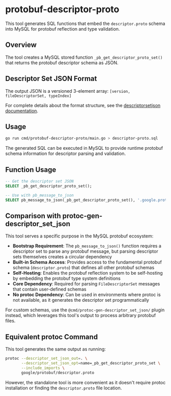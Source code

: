 # protobuf-descriptor-proto

This tool generates SQL functions that embed the `descriptor.proto` schema into MySQL for protobuf reflection and type validation.

## Overview

The tool creates a MySQL stored function `_pb_get_descriptor_proto_set()` that returns the protobuf descriptor schema as JSON.

## Descriptor Set JSON Format

The output JSON is a versioned 3-element array: `[version, fileDescriptorSet, typeIndex]`

For complete details about the format structure, see the [descriptorsetjson documentation](../../internal/descriptorsetjson/README.md).

## Usage

```bash
go run cmd/protobuf-descriptor-proto/main.go > descriptor-proto.sql
```

The generated SQL can be executed in MySQL to provide runtime protobuf schema information for descriptor parsing and validation.

## Function Usage

```sql
-- Get the descriptor set JSON
SELECT _pb_get_descriptor_proto_set();

-- Use with pb_message_to_json
SELECT pb_message_to_json(_pb_get_descriptor_proto_set(), '.google.protobuf.FileDescriptorProto', some_message);
```

## Comparison with protoc-gen-descriptor_set_json

This tool serves a specific purpose in the MySQL protobuf ecosystem:

- **Bootstrap Requirement**: The `pb_message_to_json()` function requires a descriptor set to parse any protobuf message, but parsing descriptor sets themselves creates a circular dependency
- **Built-in Schema Access**: Provides access to the fundamental protobuf schema (`descriptor.proto`) that defines all other protobuf schemas
- **Self-Hosting**: Enables the protobuf reflection system to be self-hosting by embedding the protobuf type system definitions
- **Core Dependency**: Required for parsing `FileDescriptorSet` messages that contain user-defined schemas
- **No protoc Dependency**: Can be used in environments where protoc is not available, as it generates the descriptor set programmatically

For custom schemas, use the `@cmd/protoc-gen-descriptor_set_json/` plugin instead, which leverages this tool's output to process arbitrary protobuf files.

## Equivalent protoc Command

This tool generates the same output as running:

```bash
protoc --descriptor_set_json_out=. \
       --descriptor_set_json_opt=name=_pb_get_descriptor_proto_set \
       --include_imports \
       google/protobuf/descriptor.proto
```

However, the standalone tool is more convenient as it doesn't require protoc installation or finding the `descriptor.proto` file location.